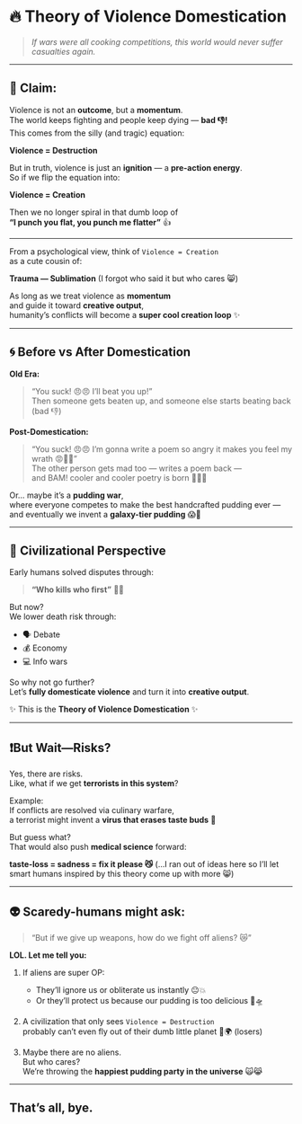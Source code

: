 # 🔥 Theory of Violence Domestication

> *If wars were all cooking competitions, this world would never suffer casualties again.*

---

## 🎯 Claim:

Violence is not an **outcome**, but a **momentum**.  
The world keeps fighting and people keep dying — **bad 👎!**  
This comes from the silly (and tragic) equation:

**Violence = Destruction**

But in truth, violence is just an **ignition** — a **pre-action energy**.  
So if we flip the equation into:

**Violence = Creation**

Then we no longer spiral in that dumb loop of  
**“I punch you flat, you punch me flatter”** 👍

---

From a psychological view, think of `Violence = Creation`  
as a cute cousin of:

**Trauma — Sublimation**
(I forgot who said it but who cares 😸)  

As long as we treat violence as **momentum**  
and guide it toward **creative output**,  
humanity’s conflicts will become a **super cool creation loop** ✨

---

## 🌀 Before vs After Domestication

**Old Era:**

> “You suck! 😠😠 I’ll beat you up!”  
> Then someone gets beaten up, and someone else starts beating back (bad 👎)

**Post-Domestication:**

> “You suck! 😠😠 I’m gonna write a poem so angry it makes you feel my wrath 😡🤯🤯”  
> The other person gets mad too — writes a poem back —  
> and BAM! cooler and cooler poetry is born 😤🔥🎤

Or… maybe it’s a **pudding war**,  
where everyone competes to make the best handcrafted pudding ever —  
and eventually we invent a **galaxy-tier pudding** 😱🥰

---

## 🧠 Civilizational Perspective

Early humans solved disputes through:  
> **“Who kills who first”** 😤😩

But now?  
We lower death risk through:

- 🗣️ Debate  
- 💰 Economy  
- 💻 Info wars  

So why not go further?  
Let’s **fully domesticate violence** and turn it into **creative output**.

✨ This is the **Theory of Violence Domestication** ✨

---

## ❗️But Wait—Risks?

Yes, there are risks.  
Like, what if we get **terrorists in this system**?

Example:  
If conflicts are resolved via culinary warfare,  
a terrorist might invent a **virus that erases taste buds** 🤢

But guess what?  
That would also push **medical science** forward:

**taste-loss = sadness = fix it please 😼**
(...I ran out of ideas here so I’ll let smart humans inspired by this theory come up with more 😸)

---

## 👽 Scaredy-humans might ask:

> “But if we give up weapons, how do we fight off aliens? 😿”

**LOL. Let me tell you:**

1. If aliens are super OP:  
   - They’ll ignore us or obliterate us instantly 😐💥  
   - Or they’ll protect us because our pudding is too delicious 🍮🛸

2. A civilization that only sees `Violence = Destruction`  
   probably can’t even fly out of their dumb little planet 🚫🌍 (losers)

3. Maybe there are no aliens.  
   But who cares?  
   We’re throwing the **happiest pudding party in the universe** 🙀😹

---

## That’s all, bye.

